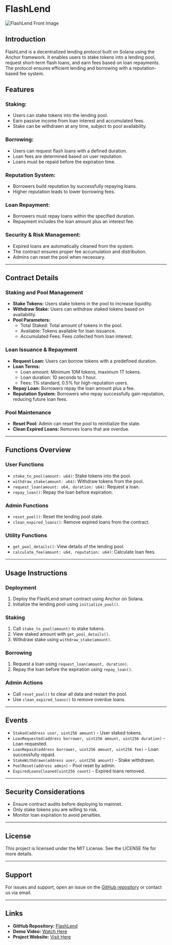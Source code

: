 # FlashLend

![FlashLend Front Image](your-image-link-here)

## Introduction
FlashLend is a decentralized lending protocol built on Solana using the Anchor framework. It enables users to stake tokens into a lending pool, request short-term flash loans, and earn fees based on loan repayments. The protocol ensures efficient lending and borrowing with a reputation-based fee system.

## Features
### Staking:
- Users can stake tokens into the lending pool.
- Earn passive income from loan interest and accumulated fees.
- Stake can be withdrawn at any time, subject to pool availability.

### Borrowing:
- Users can request flash loans with a defined duration.
- Loan fees are determined based on user reputation.
- Loans must be repaid before the expiration time.

### Reputation System:
- Borrowers build reputation by successfully repaying loans.
- Higher reputation leads to lower borrowing fees.

### Loan Repayment:
- Borrowers must repay loans within the specified duration.
- Repayment includes the loan amount plus an interest fee.

### Security & Risk Management:
- Expired loans are automatically cleaned from the system.
- The contract ensures proper fee accumulation and distribution.
- Admins can reset the pool when necessary.

---

## Contract Details
### Staking and Pool Management
- **Stake Tokens:** Users stake tokens in the pool to increase liquidity.
- **Withdraw Stake:** Users can withdraw staked tokens based on availability.
- **Pool Parameters:**
  - Total Staked: Total amount of tokens in the pool.
  - Available: Tokens available for loan issuance.
  - Accumulated Fees: Fees collected from loan interest.

### Loan Issuance & Repayment
- **Request Loan:** Users can borrow tokens with a predefined duration.
- **Loan Terms:**
  - Loan amount: Minimum 10M tokens, maximum 1T tokens.
  - Loan duration: 10 seconds to 1 hour.
  - Fees: 1% standard, 0.5% for high-reputation users.
- **Repay Loan:** Borrowers repay the loan amount plus a fee.
- **Reputation System:** Borrowers who repay successfully gain reputation, reducing future loan fees.

### Pool Maintenance
- **Reset Pool:** Admin can reset the pool to reinitialize the state.
- **Clean Expired Loans:** Removes loans that are overdue.

---

## Functions Overview
### User Functions
- `stake_to_pool(amount: u64)`: Stake tokens into the pool.
- `withdraw_stake(amount: u64)`: Withdraw tokens from the pool.
- `request_loan(amount: u64, duration: u64)`: Request a loan.
- `repay_loan()`: Repay the loan before expiration.

### Admin Functions
- `reset_pool()`: Reset the lending pool state.
- `clean_expired_loans()`: Remove expired loans from the contract.

### Utility Functions
- `get_pool_details()`: View details of the lending pool.
- `calculate_fee(amount: u64, reputation: u64)`: Calculate loan fees.

---

## Usage Instructions
### Deployment
1. Deploy the FlashLend smart contract using Anchor on Solana.
2. Initialize the lending pool using `initialize_pool()`.

### Staking
1. Call `stake_to_pool(amount)` to stake tokens.
2. View staked amount with `get_pool_details()`.
3. Withdraw stake using `withdraw_stake(amount)`.

### Borrowing
1. Request a loan using `request_loan(amount, duration)`.
2. Repay the loan before the expiration using `repay_loan()`.

### Admin Actions
- Call `reset_pool()` to clear all data and restart the pool.
- Use `clean_expired_loans()` to remove overdue loans.

---

## Events
- `Staked(address user, uint256 amount)` - User staked tokens.
- `LoanRequested(address borrower, uint256 amount, uint256 duration)` - Loan requested.
- `LoanRepaid(address borrower, uint256 amount, uint256 fee)` - Loan successfully repaid.
- `StakeWithdrawn(address user, uint256 amount)` - Stake withdrawn.
- `PoolReset(address admin)` - Pool reset by admin.
- `ExpiredLoansCleaned(uint256 count)` - Expired loans removed.

---

## Security Considerations
- Ensure contract audits before deploying to mainnet.
- Only stake tokens you are willing to risk.
- Monitor loan expiration to avoid penalties.

---

## License
This project is licensed under the MIT License. See the LICENSE file for more details.

---

## Support
For issues and support, open an issue on the [GitHub repository](https://github.com/YOUR_GITHUB_REPO) or contact us via email.

---

## Links
- **GitHub Repository:** [FlashLend](https://github.com/YOUR_GITHUB_REPO)
- **Demo Video:** [Watch Here](https://your-demo-video-link.com)
- **Project Website:** [Visit Here](https://your-project-website.com)

